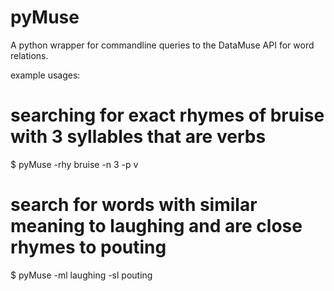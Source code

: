 # pyMuse

A python wrapper for commandline queries to the DataMuse API for word relations. 





example usages:
# searching for exact rhymes of bruise with 3 syllables that are verbs
$ pyMuse -rhy bruise -n 3 -p v

# search for words with similar meaning to laughing and are close rhymes to pouting 
$ pyMuse -ml laughing -sl pouting

